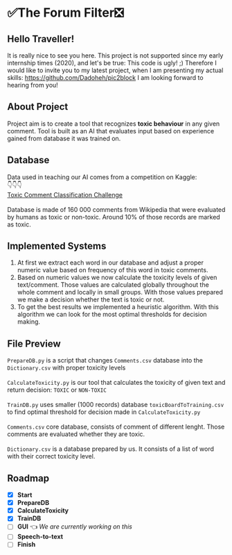 # :white_check_mark:The Forum Filter:negative_squared_cross_mark:
## Hello Traveller! 
It is really nice to see you here. This project is not supported since my early internship times (2020), and let's be true: This code is ugly! ;) Therefore I would like to invite you to my latest project, when I am presenting my actual skills: https://github.com/Dadoheh/pic2block I am looking forward to hearing from you!

## About Project
Project aim is to create a tool that recognizes **toxic behaviour** in any given comment.
Tool is built as an AI that evaluates input based on experience gained from database it was trained on. 
## Database
Data used in teaching our AI comes from a competition on Kaggle:\
:point_down::point_down::point_down:\
[Toxic Comment Classification Challenge](https://www.kaggle.com/c/jigsaw-toxic-comment-classification-challenge/overview)\
\
Database is made of 160 000 comments from Wikipedia that were evaluated by humans as toxic or non-toxic.
Around 10% of those records are marked as toxic.

## Implemented Systems
1. At first we extract each word in our database and adjust a proper numeric value based on frequency of this word in toxic comments.
2. Based on numeric values we now calculate the toxicity levels of given text/comment. Those values are calculated globally throughout the whole comment and locally in small groups.
With those values prepared we make a decision whether the text is toxic or not.
3. To get the best results we implemented a heuristic algorithm. With this algorithm we can look for the most optimal thresholds for decision making.

## File Preview

 `PrepareDB.py` is a script that changes `Comments.csv` database into the `Dictionary.csv` with proper toxicity levels  
 \
 `CalculateToxicity.py` is our tool that calculates the toxicity of given text and return decision: `TOXIC` or `NON-TOXIC`\
 \
 `TrainDB.py` uses smaller (1000 records) database `toxicBoardToTraining.csv` to find optimal threshold for decision made in `CalculateToxicity.py`\
 \
 `Comments.csv` core database, consists of comment of different lenght. Those comments are evaluated whether they are toxic. \
 \
 `Dictionary.csv` is a database prepared by us. It consists of a list of word with their correct toxicity level.

## Roadmap

- [x] **Start** 
- [x] **PrepareDB**
- [x] **CalculateToxicity** 
- [x] **TrainDB** 
- [ ] **GUI**  :point_left: *We are currently working on this*
- [ ] **Speech-to-text**
- [ ] **Finish**
